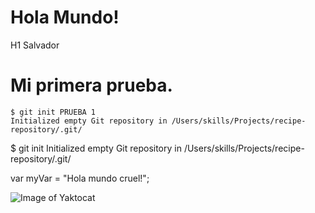 # Hola Mundo!

H1 Salvador

# Mi primera prueba.

```
$ git init PRUEBA 1
Initialized empty Git repository in /Users/skills/Projects/recipe-repository/.git/
```

$ git init
Initialized empty Git repository in /Users/skills/Projects/recipe-repository/.git/

var myVar = "Hola mundo cruel!";

![Image of Yaktocat](https://octodex.github.com/images/yaktocat.png)
